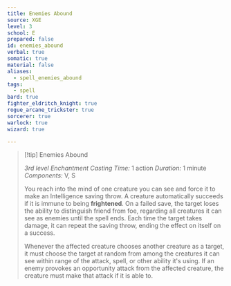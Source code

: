 ```yaml
---
title: Enemies Abound
source: XGE
level: 3
school: E
prepared: false
id: enemies_abound
verbal: true
somatic: true
material: false
aliases:
  - spell_enemies_abound
tags:
  - spell
bard: true
fighter_eldritch_knight: true
rogue_arcane_trickster: true
sorcerer: true
warlock: true
wizard: true

---
```

>[!tip] Enemies Abound
>
> *3rd level Enchantment*
> *Casting Time:* 1 action
> *Duration:* 1 minute
> *Components:* V, S
>
>You reach into the mind of one creature you can see and force it to make an Intelligence saving throw. A creature automatically succeeds if it is immune to being **frightened**. On a failed save, the target loses the ability to distinguish friend from foe, regarding all creatures it can see as enemies until the spell ends. Each time the target takes damage, it can repeat the saving throw, ending the effect on itself on a success.
>
>Whenever the affected creature chooses another creature as a target, it must choose the target at random from among the creatures it can see within range of the attack, spell, or other ability it's using. If an enemy provokes an opportunity attack from the affected creature, the creature must make that attack if it is able to.
>

